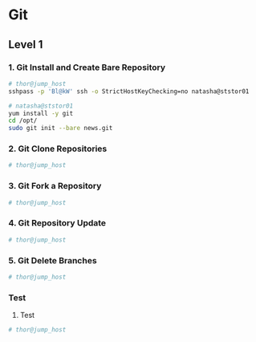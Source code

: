 # Git

## Level 1

### 1. Git Install and Create Bare Repository

```bash
# thor@jump_host
sshpass -p 'Bl@kW' ssh -o StrictHostKeyChecking=no natasha@ststor01

# natasha@ststor01
yum install -y git
cd /opt/
sudo git init --bare news.git
```



### 2. Git Clone Repositories

```bash
# thor@jump_host

```



### 3. Git Fork a Repository

```bash
# thor@jump_host

```



### 4. Git Repository Update

```bash
# thor@jump_host

```



### 5. Git Delete Branches

```bash
# thor@jump_host

```



### Test

1. Test

```bash
# thor@jump_host

```

